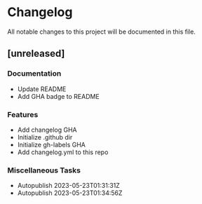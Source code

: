 # Changelog

All notable changes to this project will be documented in this file.

## [unreleased]

### Documentation

- Update README
- Add GHA badge to README

### Features

- Add changelog GHA
- Initialize .github dir
- Initialize gh-labels GHA
- Add changelog.yml to this repo

### Miscellaneous Tasks

- Autopublish 2023-05-23T01:31:31Z
- Autopublish 2023-05-23T01:34:56Z

<!-- generated by git-cliff -->
